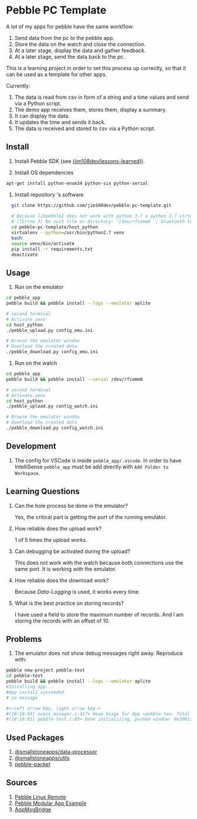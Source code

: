 # Pebble PC Template

A lot of my apps for pebble have the same workflow:

1. Send data from the pc to the pebble app.
1. Store the data on the watch and close the connection.
1. At a later stage, display the data and gather feedback.
1. At a later stage, send the data back to the pc.

This is a learning project in order to set this process up correctly, so that it can be used as a template for other apps.

Currently:

1. The data is read from csv in form of a string and a time values and send via a Python script.
1. The demo app receives them, stores them, display a summary.
1. It can display the data.
1. It updates the time and sends it back.
1. The data is received and stored to csv via a Python script.

## Install

1. Install Pebble SDK (see [(jim108dev/lessons-learned)](https://github.com/jim108dev/lessons-learned/blob/main/LL-PEBBLE.md)).

1. Install OS dependencies

  ```sh
  apt-get install python-enum34 python-six python-serial
  ```
  
1. Install repository 's software

  ```sh
    git clone https://github.com/jim108dev/pebble-pc-template.git
    
    # Because libpebble2 does not work with python 3.7 a python 2.7 virtual environment is created.
    # ([Errno 2] No such file or directory: '/dev/rfcomm0  ; bluetooth transport')
    cd pebble-pc-template/host_python
    virtualenv --python=/usr/bin/python2.7 venv
    bash
    source venv/bin/activate
    pip install -r requirements.txt
    deactivate
  ```

## Usage

1. Run on the emulator

  ```sh
  cd pebble_app
  pebble build && pebble install --logs --emulator aplite

  # second terminal
  # Activate venv
  cd host_python
  ./pebble_upload.py config_emu.ini

  # Browse the emulator window
  # Download the created data
  ./pebble_download.py config_emu.ini
  ```

1. Run on the watch

  ```sh
  cd pebble_app
  pebble build && pebble install --serial /dev/rfcomm0

  # second terminal
  # Activate venv
  cd host_python
  ./pebble_upload.py config_watch.ini

  # Browse the emulator window
  # Download the created data
  ./pebble_download.py config_watch.ini
  ```

## Development

1. The config for VSCode is inside `pebble_app/.vscode`. In order to have IntelliSense `pebble_app` must be add directly with `Add Folder to Workspace`.

## Learning Questions

1. Can the hole process be done in the emulator?

   Yes, the critical part is getting the port of the running emulator.

1. How reliable does the upload work?

   1 of 5 times the upload works.

1. Can debugging be activated during the upload?

   This does not work with the watch because both connections use the same port. It is working with the emulator.

1. How reliable does the download work?

   Because *Data-Logging* is used, it works every time.

1. What is the best practice on storing records?

   I have used a field to store the maximum number of records. And I am storing the records with an offset of 10.

## Problems

1. The emulator does not show debug messages right away. Reproduce with:

  ```sh
  pebble new-project pebble-test
  cd pebble-test
  pebble build && pebble install --logs --emulator aplite
  #Installing app...
  #App install succeeded.
  # no message

  #<-Left arrow key, right arrow key->
  #[18:18:59] ocess_manager.c:417> Heap Usage for App <pebble-tes: Total Size <23044B> Used <340B> Still allocated <24B>
  #[18:19:01] pebble-test.c:65> Done initializing, pushed window: 0x2001a618
  ```

## Used Packages

1. [@smallstoneapps/data-processor](https://github.com/smallstoneapps/data-processor)
1. [@smallstoneapps/utils](https://github.com/smallstoneapps/utils)
1. [pebble-packet](https://github.com/C-D-Lewis/pebble-packet)

## Sources

1. [Pebble Linux Remote](https://github.com/susundberg/pebble-linux-remote)
1. [Pebble Modular App Example](https://github.com/pebble-examples/modular-app-example/)
1. [AppMsgBridge](https://github.com/finebyte/AppMsgBridge)
